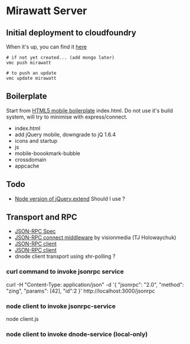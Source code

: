 # Mirawatt Server

## Initial deployment to cloudfoundry
When it's up, you can find it [here](http://mirawatt.cloudfoundry.com)

    # if not yet created... (add mongo later)
    vmc push mirawatt

    # to push an update
    vmc update mirawatt


## Boilerplate
Start from [HTML5 mobile boilerplate](https://github.com/h5bp/mobile-boilerplate) index.html.
Do not use it's build system, will try to minimise with express/connect.
  
* index.html
* add jQuery mobile, downgrade to jQ 1.6.4
* icons and startup
* js
* mobile-boookmark-bubble
* crossdomain
* appcache

## Todo

* [Node version of jQuery.extend](https://github.com/dreamerslab/node.extend) Should I use ?

## Transport and RPC

* [JSON-RPC Spec](http://jsonrpc.org/spec.html)
* [JSON-RPC connect middleware](https://github.com/visionmedia/connect-jsonrpc) by visionmedia (TJ Holowaychuk)
* [JSON-RPC client](https://github.com/andyfowler/node-jsonrpc-client)
* [JSON-RPC client](https://github.com/Philipp15b/node-jsonrpc2)
* dnode client transport using xhr-polling ?

### curl command to invoke jsonrpc service

  curl -H "Content-Type: application/json" -d '{ "jsonrpc": "2.0", "method": "zing", "params": [42], "id":2 }' http://localhost:3000/jsonrpc

### node client to invoke jsonrpc-service

  node client.js

### node client to invoke dnode-service (local-only)
  